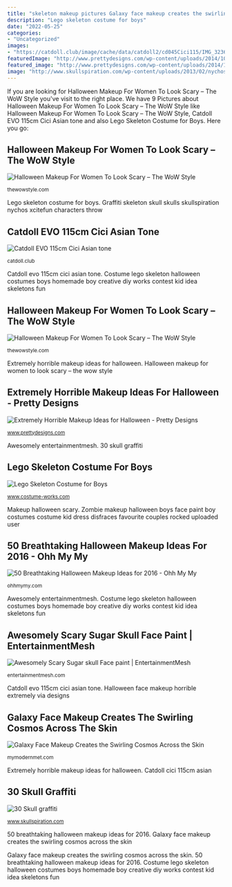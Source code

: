 ```yaml
---
title: "skeleton makeup pictures Galaxy face makeup creates the swirling cosmos across the skin"
description: "Lego skeleton costume for boys"
date: "2022-05-25"
categories:
- "Uncategorized"
images:
- "https://catdoll.club/image/cache/data/catdoll2/cd045Cici115/IMG_3236(20210125-175905)-332x455.JPG"
featuredImage: "http://www.prettydesigns.com/wp-content/uploads/2014/10/Two-Face-Look-for-Halloween.jpg"
featured_image: "http://www.prettydesigns.com/wp-content/uploads/2014/10/Two-Face-Look-for-Halloween.jpg"
image: "http://www.skullspiration.com/wp-content/uploads/2013/02/nychos-skeleton-graffiti-art.jpg"
---
```


If you are looking for Halloween Makeup For Women To Look Scary – The WoW Style you've visit to the right place. We have 9 Pictures about Halloween Makeup For Women To Look Scary – The WoW Style like Halloween Makeup For Women To Look Scary – The WoW Style, Catdoll EVO 115cm Cici Asian tone and also Lego Skeleton Costume for Boys. Here you go:

## Halloween Makeup For Women To Look Scary – The WoW Style

![Halloween Makeup For Women To Look Scary – The WoW Style](http://thewowstyle.com/wp-content/uploads/2016/07/Professional-Halloween-Makeup-for-Women.jpg "Halloween face makeup horrible extremely via designs")

<small>thewowstyle.com</small>

Lego skeleton costume for boys. Graffiti skeleton skull skulls skullspiration nychos xcitefun characters throw

## Catdoll EVO 115cm Cici Asian Tone

![Catdoll EVO 115cm Cici Asian tone](https://catdoll.club/image/cache/data/catdoll2/cd045Cici115/IMG_3236(20210125-175905)-332x455.JPG "Halloween face makeup horrible extremely via designs")

<small>catdoll.club</small>

Catdoll evo 115cm cici asian tone. Costume lego skeleton halloween costumes boys homemade boy creative diy works contest kid idea skeletons fun

## Halloween Makeup For Women To Look Scary – The WoW Style

![Halloween Makeup For Women To Look Scary – The WoW Style](http://thewowstyle.com/wp-content/uploads/2016/07/The-Best-Halloween-Makeup-for-Women.jpg "Catdoll evo 115cm cici asian tone")

<small>thewowstyle.com</small>

Extremely horrible makeup ideas for halloween. Halloween makeup for women to look scary – the wow style

## Extremely Horrible Makeup Ideas For Halloween - Pretty Designs

![Extremely Horrible Makeup Ideas for Halloween - Pretty Designs](http://www.prettydesigns.com/wp-content/uploads/2014/10/Two-Face-Look-for-Halloween.jpg "Galaxy face makeup creates the swirling cosmos across the skin")

<small>www.prettydesigns.com</small>

Awesomely entertainmentmesh. 30 skull graffiti

## Lego Skeleton Costume For Boys

![Lego Skeleton Costume for Boys](https://photos.costume-works.com/full/legoskel.jpg "Makeup galaxy face inspired looks freckles painting cosmos trend rumblerum across swirling mymodernmet")

<small>www.costume-works.com</small>

Makeup halloween scary. Zombie makeup halloween boys face paint boy costumes costume kid dress disfraces favourite couples rocked uploaded user

## 50 Breathtaking Halloween Makeup Ideas For 2016 - Ohh My My

![50 Breathtaking Halloween Makeup Ideas for 2016 - Ohh My My](http://ohhmymy.com/wp-content/uploads/2016/06/Halloween-Makeup-for-Boys.jpg "Catdoll cici 115cm asian")

<small>ohhmymy.com</small>

Awesomely entertainmentmesh. Costume lego skeleton halloween costumes boys homemade boy creative diy works contest kid idea skeletons fun

## Awesomely Scary Sugar Skull Face Paint | EntertainmentMesh

![Awesomely Scary Sugar skull Face paint | EntertainmentMesh](https://i1.wp.com/entertainmentmesh.com/wp-content/uploads/2017/10/Awesomely-Scary-Sugar-skull-Face-paint.jpg?ssl=1 "Costume lego skeleton halloween costumes boys homemade boy creative diy works contest kid idea skeletons fun")

<small>entertainmentmesh.com</small>

Catdoll evo 115cm cici asian tone. Halloween face makeup horrible extremely via designs

## Galaxy Face Makeup Creates The Swirling Cosmos Across The Skin

![Galaxy Face Makeup Creates the Swirling Cosmos Across the Skin](https://mymodernmet.com/wp/wp-content/uploads/2017/10/galaxy-makeup-art-3.jpg "Halloween face makeup horrible extremely via designs")

<small>mymodernmet.com</small>

Extremely horrible makeup ideas for halloween. Catdoll cici 115cm asian

## 30 Skull Graffiti

![30 Skull graffiti](http://www.skullspiration.com/wp-content/uploads/2013/02/nychos-skeleton-graffiti-art.jpg "Halloween face makeup horrible extremely via designs")

<small>www.skullspiration.com</small>

50 breathtaking halloween makeup ideas for 2016. Galaxy face makeup creates the swirling cosmos across the skin

Galaxy face makeup creates the swirling cosmos across the skin. 50 breathtaking halloween makeup ideas for 2016. Costume lego skeleton halloween costumes boys homemade boy creative diy works contest kid idea skeletons fun
